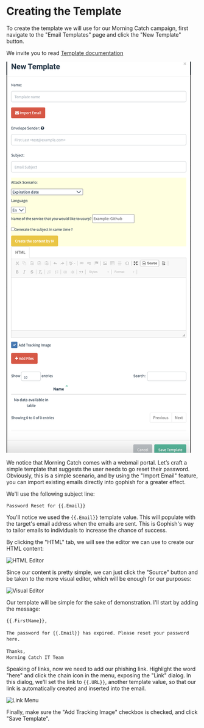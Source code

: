 # Creating the Template

To create the template we will use for our Morning Catch campaign, first navigate to the "Email Templates" page and click the "New Template" button.



We invite you to read [Template documentation](../documentation/templates.md)

![](../.gitbook/assets/image.png)

We notice that Morning Catch comes with a webmail portal. Let’s craft a simple template that suggests the user needs to go reset their password. Obviously, this is a simple scenario, and by using the "Import Email" feature, you can import existing emails directly into gophish for a greater effect.

We'll use the following subject line:

```
Password Reset for {{.Email}}
```

You'll notice we used the `{{.Email}}` template value. This will populate with the target's email address when the emails are sent. This is Gophish's way to tailor emails to individuals to increase the chance of success.

By clicking the "HTML" tab, we will see the editor we can use to create our HTML content:

![HTML Editor](https://imgur.com/rZN827r.png)

Since our content is pretty simple, we can just click the "Source" button and be taken to the more visual editor, which will be enough for our purposes:

![Visual Editor](https://imgur.com/elue6xK.png)

Our template will be simple for the sake of demonstration. I'll start by adding the message:

```
{{.FirstName}},

The password for {{.Email}} has expired. Please reset your password here.

Thanks,
Morning Catch IT Team
```

Speaking of links, now we need to add our phishing link. Highlight the word "here" and click the chain icon in the menu, exposing the "Link" dialog. In this dialog, we'll set the link to `{{.URL}}`, another template value, so that our link is automatically created and inserted into the email.

![Link Menu](http://imgur.com/sWLOxbg.png)

Finally, make sure the "Add Tracking Image" checkbox is checked, and click "Save Template".
